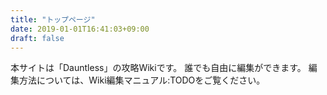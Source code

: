 ```yaml
---
title: "トップページ"
date: 2019-01-01T16:41:03+09:00
draft: false
---
```


本サイトは「Dauntless」の攻略Wikiです。
誰でも自由に編集ができます。
編集方法については、Wiki編集マニュアル:TODOをご覧ください。
